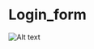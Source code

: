 # Login_form

![Alt text](https://www.google.com/url?sa=i&url=https%3A%2F%2Fwww.imgworldstickets.com%2Fimg-worlds-plan-your-visit%2F&psig=AOvVaw3Gee5ykcLSZn2mE9gbtPt6&ust=1738177972986000&source=images&cd=vfe&opi=89978449&ved=0CBQQjRxqFwoTCKDo-daPmYsDFQAAAAAdAAAAABAE)

